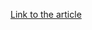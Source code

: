 [Link to the article](https://blog.bushidotoken.net/2023/05/raspberry-robin-global-usb-malware.html)
